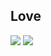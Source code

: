 ## Love 


![](https://media1.tenor.com/m/oAnHuHkkVCwAAAAd/zoro-one-piece-one-piece.gif)
![](https://media.tenor.com/oD1FwzpmAqMAAAAi/zero-two-zerotwo.gif)

<!--
**luizona15/luizona15** is a ✨ _special_ ✨ repository because its `README.md` (this file) appears on your GitHub profile.

Here are some ideas to get you started:

- 🔭 I’m currently working on ...
- 🌱 I’m currently learning ...
- 👯 I’m looking to collaborate on ...
- 🤔 I’m looking for help with ...
- 💬 Ask me about ...
- 📫 How to reach me: ...
- 😄 Pronouns: ...
- ⚡ Fun fact: ...
-->

